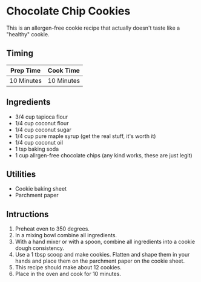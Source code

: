 # Chocolate Chip Cookies

This is an allergen-free cookie recipe that actually doesn't taste like a
"healthy" cookie.

## Timing

| Prep Time  | Cook Time  |
| ---------- | ---------- |
| 10 Minutes | 10 Minutes |

## Ingredients

- 3/4 cup tapioca flour
- 1/4 cup coconut flour
- 1/4 cup coconut sugar
- 1/4 cup pure maple syrup (get the real stuff, it's worth it)
- 1/4 cup coconut oil
- 1 tsp baking soda
- 1 cup allrgen-free chocolate chips (any kind works, these are just legit)

## Utilities

- Cookie baking sheet
- Parchment paper

## Intructions

1. Preheat oven to 350 degrees.
2. In a mixing bowl combine all ingredients.
3. With a hand mixer or with a spoon, combine all ingredients into a cookie
   dough consistency.
4. Use a 1 tbsp scoop and make cookies. Flatten and shape them in your hands
   and place them on the parchment paper on the cookie sheet.
5. This recipe should make about 12 cookies.
6. Place in the oven and cook for 10 minutes.
